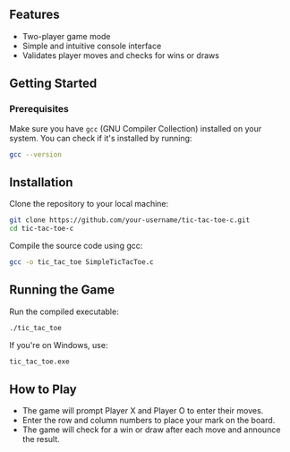 ## Features

- Two-player game mode
- Simple and intuitive console interface
- Validates player moves and checks for wins or draws

## Getting Started

### Prerequisites

Make sure you have `gcc` (GNU Compiler Collection) installed on your system. You can check if it's installed by running:

```bash
gcc --version
```

## Installation

Clone the repository to your local machine:

```bash
git clone https://github.com/your-username/tic-tac-toe-c.git
cd tic-tac-toe-c
```

Compile the source code using gcc:

```bash
gcc -o tic_tac_toe SimpleTicTacToe.c
```

## Running the Game

Run the compiled executable:

```bash
./tic_tac_toe
```

If you're on Windows, use:

```bash
tic_tac_toe.exe
```

## How to Play

- The game will prompt Player X and Player O to enter their moves.
- Enter the row and column numbers to place your mark on the board.
- The game will check for a win or draw after each move and announce the result.
